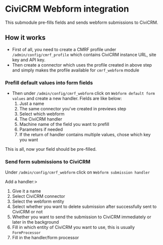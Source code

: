 # CiviCRM Webform integration
This submodule pre-fills fields and sends webform submissions to CiviCRM.


## How it works

* First of all, you need to create a CMRF profile under `/admin/config/cmrf_profile` which contains CiviCRM instance URL, site key and API key.
* Then create a connector which uses the profile created in above step and simply makes the profile available for `cmrf_webform` module

### Prefill default values into form fields
* Then under `/admin/config/cmrf_webform` click on `Webform default form values` and create a new handler. Fields are like below:
  1. Just a name
  2. The same connector you've created in previews step
  3. Select which webform
  4. The CiviCRM handler
  5. Machine name of the field you want to prefill
  6. Parameters if needed 
  7. If the return of handler contains multiple values, chose which key you want

This is all, now your field should be pre-filled.

### Send form submissions to CiviCRM
Under `/admin/config/cmrf_webform` click on `Webform submission handler`

Add a handler:>
  1. Give it a name
  2. Select CiviCRM connector
  3. Select the webform entity
  4. Select whether you want to delete submission after successfully sent to CiviCRM or not
  5. Whether you want to send the submission to CiviCRM immediately or later in the background
  6. Fill in which entity of CiviCRM you want to use, this is usually `FormProcessor`
  7. Fill in the handler/form processor